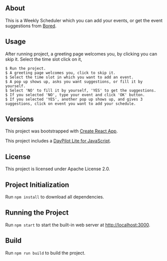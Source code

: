 ## About
This is a Weekly Scheduler which you can add your events, or get the event suggestions from [Bored](https://www.boredapi.com/). 

## Usage
After running project, a greeting page welcomes you, by clicking you can skip it. Select the time slot click on it, 

```
$ Run the project.
$ A greeting page welcomes you, click to skip it.
$ Select the time slot in which you want to add an event.
$ A pop up shows up, asks you want suggestions, or fill it by yourself.
$ Select 'NO' to fill it by yourself, 'YES' to get the suggestions.
$ If you selected 'NO', type your event and click 'OK' button.
$ If you selected 'YES', another pop up shows up, and gives 3 suggestions, click on event you want to add your schedule. 
```

## Versions

This project was bootstrapped with [Create React App](https://github.com/facebook/create-react-app).

This project includes a [DayPilot Lite for JavaScript](https://javascript.daypilot.org/open-source/).

## License

This project is licensed under Apache License 2.0.

## Project Initialization

Run `npm install` to download all dependencies.

## Running the Project

Run `npm start` to start the built-in web server at [http://localhost:3000](http://localhost:3000).

## Build

Run `npm run build` to build the project.

